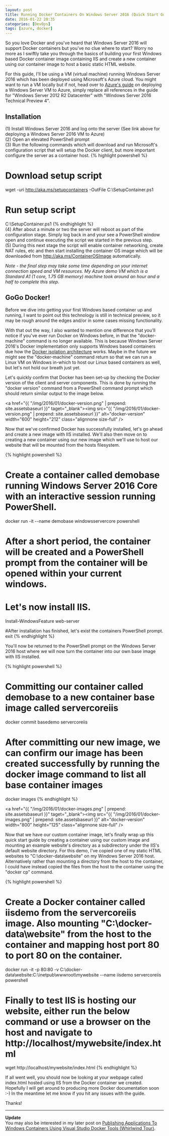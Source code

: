 ```yaml
---
layout: post
title: Running Docker Containers On Windows Server 2016 (Quick Start Guide)
date: 2016-01-22 20:35
categories: [DevOps]
tags: [azure, docker]
---
```


So you love Docker and you've heard that Windows Server 2016 will support Docker containers but you've no clue where to start? Worry no more as I swiftly take you through the basics of building your first Windows based Docker container image containing IIS and create a new container using our container image to host a basic static HTML website.

For this guide, I'll be using a VM (virtual machine) running Windows Server 2016 which has been deployed using Microsoft's Azure cloud. You might want to run a VM locally but if not, head over to <a href="https://azure.microsoft.com/en-gb/documentation/articles/virtual-machines-windows-tutorial/" target="_blank">Azure's guide</a> on deploying a Windows Server VM to Azure, simply replace all references in the guide for "Windows Server 2012 R2 Datacenter" with "Windows Server 2016 Technical Preview 4".

## Installation
(1) Install Windows Server 2016 and log onto the server (See link above for deploying a Windows Server 2016 VM to Azure)  
(2) Open an elevated PowerShell prompt  
(3) Run the following commands which will download and run Microsoft's configuration script that will setup the Docker client, but more important  configure the server as a container host.
{% highlight powershell %}
# Download setup script
wget -uri http://aka.ms/setupcontainers -OutFile C:\SetupContainer.ps1

# Run setup script
C:\SetupContainer.ps1
{% endhighlight %}  
(4) After about a minute or two the server will reboot as part of the configuration stage. Simply log back in and your see a PowerShell window open and continue executing the script we started in the previous step.  
(5) During this next stage the script will enable container networking, create NAT rules, etc and then start installing the container OS image which will be downloaded from <a href="http://aka.ms/ContainerOSImage" taget="_blank">http://aka.ms/ContainerOSImage</a> automatically.  

*Note - the final step may take some time depending on your internet connection speed and VM resources. My Azure demo VM which is a Standard A1 (1 core, 1.75 GB memory) machine took around an hour and a half to complete this step.*

## GoGo Docker!
Before we dive into getting your first Windows based container up and running, I want to point out this technology is still in technical preview, so it may be rough around the edges and/or in some cases missing functionality.

With that out the way, I also wanted to mention one difference that you'll notice if you've ever run Docker on Windows before, in that the "docker-machine" command is no longer available. This is because Windows Server 2016's Docker implementation only supports Windows based containers due how the <a href="https://docs.docker.com/engine/introduction/understanding-docker/" taget="_blank">Docker isolation architecture</a> works. Maybe in the future we might see the "docker-machine" command return so that we can run a Linux VM on Windows in-which to host our Linux based containers as well, but let's not hold our breath just yet.

Let's quickly confirm that Docker has been set-up by checking the Docker version of the client and server components. This is done by running the "docker version" command from a PowerShell command prompt which should return similar output to the image below.

<a href="{{ "/img/2016/01/docker-version.png" | prepend: site.assetsbaseurl }}" taget="_blank"><img src="{{ "/img/2016/01/docker-version.png" | prepend: site.assetsbaseurl }}" alt="docker-version" width="600" height="212" class="alignnone size-full" /></a>

Now that we've confirmed Docker has successfully installed, let's go ahead and create a new image with IIS installed. We'll also then move on to creating a new container using our new image which we'll use to host our website that will be mounted from the hosts filesystem.

{% highlight powershell %}
# Create a container called demobase running Windows Server 2016 Core with an interactive session running PowerShell.
docker run -it --name demobase windowsservercore powershell

# After a short period, the container will be created and a PowerShell prompt from the container will be opened within your current windows.

# Let's now install IIS.
Install-WindowsFeature web-server

#After installation has finished, let's exist the containers PowerShell prompt.
exit
{% endhighlight %}

You'll now be returned to the PowerShell prompt on the Windows Server 2016 host where we will now turn the container into our own base image with IIS installed.

{% highlight powershell %}
# Committing our container called demobase to a new container base image called servercoreiis
docker commit basedemo servercoreiis

# After committing our new image, we can confirm our image has been created successfully by running the docker image command to list all base container images
docker images
{% endhighlight %}

<a href="{{ "/img/2016/01/docker-images.png" | prepend: site.assetsbaseurl }}" taget="_blank"><img src="{{ "/img/2016/01/docker-images.png" | prepend: site.assetsbaseurl }}" alt="docker-version" width="800" height="125" class="alignnone size-full" /></a>

Now that we have our custom container image, let's finally wrap up this quick start guide by creating a container using our custom image and mounting an example website's directory as a subdirectory under the IIS's default website directory. For this demo, I've copied one of my static HTML websites to "C:\docker-data\website" on my Windows Server 2016 host. Alternatively rather than mounting a directory from the host to the container, I could have instead copied the files from the host to the container using the "docker cp" command.

{% highlight powershell %}
# Create a Docker container called iisdemo from the servercoreiis image. Also mounting "C:\docker-data\website" from the host to the container and mapping host port 80 to port 80 on the container.
docker run -it -p 80:80 -v C:\docker-data\website:C:\inetpub\wwwroot\mywebsite --name iisdemo servercoreiis powershell

# Finally to test IIS is hosting our website, either run the below command or use a browser on the host and navigate to http://localhost/mywebsite/index.html
wget http://localhost/mywebsite/index.html
{% endhighlight %}

If all went well, you should now be looking at your webpage called index.html hosted using IIS from the Docker container we created. Hopefully I will get around to producing more Docker documentation soon :-) In the meantime let me know if you hit any issues with the guide.

Thanks!

-------------------------
**Update**  
You may also be interested in my later post on <a href="{% post_url 2016-02-08-publish-aspnet-5-windows-apps-docker-tools %}/" target="_blank">Publishing Applications To Windows Containers Using Visual Studio Docker Tools (Whirlwind Tour)</a>.
